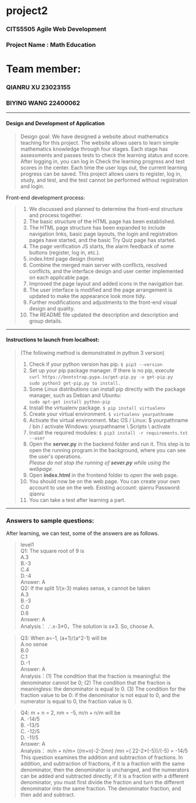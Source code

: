 # project2
### CITS5505 Agile Web Development
### Project Name : Math Education
# Team member:
### QIANRU XU 23023155
### BIYING WANG 22400062
***

#### Design and Development of Application

>Design goal:
We have designed a website about mathematics teaching for this project. The website allows users to learn simple mathematics knowledge through four stages. Each stage has assessments and passes tests to check the learning status and score. After logging in, you can log in Check the learning progress and test scores in the center. Each time the user logs out, the current learning progress can be saved. This project allows users to register, log in, study, and test, and the test cannot be performed without registration and login.

Front-end development process:
>1. We discussed and planned to determine the front-end structure and process together.
>2. The basic structure of the HTML page has been established.
>3. The HTML page structure has been expanded to include navigation links, basic page layouts, the login and registration pages have started, and the basic Try Quiz page has started.
>4. The page verification JS starts, the alarm feedback of some buttons (register, log in, etc.).
>5. index.html page design (home)
>6. Combine the merged main server with conflicts, resolved conflicts, and the interface design and user center implemented on each applicable page.
>7. Improved the page layout and added icons in the navigation bar.
>8. The user interface is modified and the page arrangement is updated to make the appearance look more tidy.
>9. Further modifications and adjustments to the front-end visual design and quality.
>10. The README file updated the description and description and group details.
***
#### Instructions to launch from localhost:
>(The following method is demonstrated in python 3 version)
>1. Check if your python version has pip. `$ pip3 --version`
>1. Set up your pip package manager. If there is no pip, execute  
`curl https://bootstrap.pypa.io/get-pip.py -o get-pip.py`  
`sudo python3 get-pip.py to install.`
>1. Some Linux distributions can install pip directly with the package manager, such as Debian and Ubuntu:  
`sudo apt-get install python-pip`
>1. Install the virtualenv package.  `$ pip install virtualenv` 
>1. Create your virtual environment. `$ virtualenv yourpathname`
>1. Activate the virtual environment. Mac OS / Linux: $ yourpathname / bin / activate Windows: yourpathname \ Scripts \ activate
>1. Install the required modules: `$ pip3 install -r requirements.txt --user`
>1. Open the <b>server.py</b> in the backend folder and run it. This step is to open the running program in the background, where you can see the user's operations.  
*Please do not stop the running of <b>sever.py</b> while using the webpage.*
>1. Open <b>index.html</b> in the frontend folder to open the web page.
>1. You should now be on the web page. You can create your own account to use on the web. Existing account: qianru Password: qianru
>1. You can take a test after learning a part.
***
### Answers to sample questions:
After learning, we can test, some of the answers are as follows. 
>level1  
>Q1: The square root of 9 is  
>A.3  
>B.-3  
>C.4  
>D.-4  
>Answer: A  
>Q2: If the split 1/(x-3) makes sense, x cannot be taken  
>A.3  
>B.-3  
>C.0  
>D.6  
>Answer: A  
Analysis： 
∴x-3≠0，The solution is x≠3.
So, choose A.

>Q3: When a=-1, (a+1)/(a^2-1) will be  
>A.no sense  
>B.0  
>C.1  
>D.-1  
>Answer: A  
Analysis：(1) The condition that the fraction is meaningful: the denominator cannot be 0;
(2) The condition that the fraction is meaningless: the denominator is equal to 0.
(3) The condition for the fraction value to be 0: if the denominator is not equal to 0, and the numerator is equal to 0, the fraction value is 0.

>Q4: m + n = 2, nm = -5, m/n + n/m will be  
>A. -14/5  
>B. -13/5  
>C. -12/5  
>D. -11/5  
>Answer: A  
Analysis：
m/n + n/m= ((m+n)-2-2mn) /mn =( 22-2*(-5))/(-5) = -14/5  
This question examines the addition and subtraction of fractions. In addition, and subtraction of fractions, if it is a fraction with the same denominator, then the denominator is unchanged, and the numerators can be added and subtracted directly; if it is a fraction with a different denominator, you must first divide the fraction and turn the different denominator into the same fraction. The denominator fraction, and then add and subtract.
